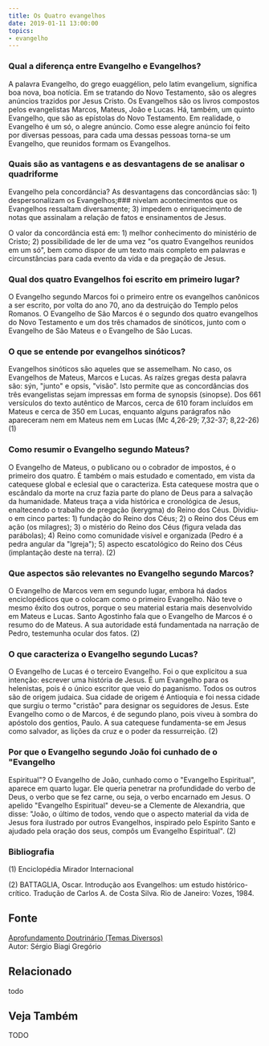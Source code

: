 ```yaml
---
title: Os Quatro evangelhos
date: 2019-01-11 13:00:00
topics: 
- evangelho
---
```


### Qual a diferença entre Evangelho e Evangelhos?
A palavra Evangelho, do grego euaggélion, pelo latim evangelium,
significa boa nova, boa notícia. Em se tratando do Novo Testamento, são
os alegres anúncios trazidos por Jesus Cristo. Os Evangelhos são os
livros compostos pelos evangelistas Marcos, Mateus, João e Lucas. Há,
também, um quinto Evangelho, que são as epístolas do Novo Testamento. Em
realidade, o Evangelho é um só, o alegre anúncio. Como esse alegre
anúncio foi feito por diversas pessoas, para cada uma dessas pessoas
torna-se um Evangelho, que reunidos formam os Evangelhos.

### Quais são as vantagens e as desvantagens de se analisar o quadriforme
Evangelho pela concordância?
As desvantagens das concordâncias são: 1) despersonalizam os Evangelhos;### nivelam acontecimentos que os Evangelhos ressaltam diversamente; 3)
impedem o enriquecimento de notas que assinalam a relação de fatos e
ensinamentos de Jesus.

O valor da concordância está em: 1) melhor conhecimento do ministério de
Cristo; 2) possibilidade de ler de uma vez "os quatro Evangelhos
reunidos em um só", bem como dispor de um texto mais completo em
palavras e circunstâncias para cada evento da vida e da pregação de
Jesus.

### Qual dos quatro Evangelhos foi escrito em primeiro lugar?
O Evangelho segundo Marcos foi o primeiro entre os evangelhos canônicos
a ser escrito, por volta do ano 70, ano da destruição do Templo pelos
Romanos. O Evangelho de São Marcos é o segundo dos quatro evangelhos
do Novo Testamento e um dos três chamados de sinóticos, junto com o
Evangelho de São Mateus e o Evangelho de São Lucas.

### O que se entende por evangelhos sinóticos?
Evangelhos sinóticos são aqueles que se assemelham. No caso, os
Evangelhos de Mateus, Marcos e Lucas. As raízes gregas desta palavra
são: sýn, "junto" e opsis, "visão". Isto permite que as
concordâncias dos três evangelistas sejam impressas em forma de
synopsis (sinopse). Dos 661 versículos do texto autêntico de Marcos,
cerca de 610 foram incluídos em Mateus e cerca de 350 em Lucas, enquanto
alguns parágrafos não apareceram nem em Mateus nem em Lucas (Mc 4,26-29;
7,32-37; 8,22-26) (1)

### Como resumir o Evangelho segundo Mateus?
O Evangelho de Mateus, o publicano ou o cobrador de impostos, é o
primeiro dos quatro. É também o mais estudado e comentado, em vista da
catequese global e eclesial que o caracteriza. Esta catequese mostra que
o escândalo da morte na cruz fazia parte do plano de Deus para a
salvação da humanidade. Mateus traça a vida histórica e cronológica de
Jesus, enaltecendo o trabalho de pregação (kerygma) do Reino dos Céus.
Dividiu-o em cinco partes: 1) fundação do Reino dos Céus; 2) o Reino
dos Céus em ação (os milagres); 3) o mistério do Reino dos Céus
(figura velada das parábolas); 4) Reino como comunidade visível e
organizada (Pedro é a pedra angular da "Igreja"); 5) aspecto
escatológico do Reino dos Céus (implantação deste na terra). (2)

### Que aspectos são relevantes no Evangelho segundo Marcos?
O Evangelho de Marcos vem em segundo lugar, embora há dados
enciclopédicos que o colocam como o primeiro Evangelho. Não teve o mesmo
êxito dos outros, porque o seu material estaria mais desenvolvido em
Mateus e Lucas. Santo Agostinho fala que o Evangelho de Marcos é o
resumo do de Mateus. A sua autoridade está fundamentada na narração de
Pedro, testemunha ocular dos fatos. (2)

### O que caracteriza o Evangelho segundo Lucas?
O Evangelho de Lucas é o terceiro Evangelho. Foi o que explicitou a sua
intenção: escrever uma história de Jesus. É um Evangelho para os
helenistas, pois é o único escritor que veio do paganismo. Todos os
outros são de origem judaica. Sua cidade de origem é Antioquia e foi
nessa cidade que surgiu o termo "cristão" para designar os seguidores de
Jesus. Este Evangelho como o de Marcos, é de segundo plano, pois viveu à
sombra do apóstolo dos gentios, Paulo. A sua catequese fundamenta-se em
Jesus como salvador, as lições da cruz e o poder da ressurreição. (2)

### Por que o Evangelho segundo João foi cunhado de o "Evangelho
Espiritual"?
O Evangelho de João, cunhado como o "Evangelho Espiritual", aparece em
quarto lugar. Ele queria penetrar na profundidade do verbo de Deus, o
verbo que se fez carne, ou seja, o verbo encarnado em Jesus. O apelido
"Evangelho Espiritual" deveu-se a Clemente de Alexandria, que disse:
"João, o último de todos, vendo que o aspecto material da vida de Jesus
fora ilustrado por outros Evangelhos, inspirado pelo Espírito Santo e
ajudado pela oração dos seus, compôs um Evangelho Espiritual". (2)







### Bibliografia
(1) Enciclopédia Mirador Internacional

(2) BATTAGLIA, Oscar. Introdução aos Evangelhos: um estudo
histórico-crítico. Tradução de Carlos A. de Costa Silva. Rio de Janeiro:
Vozes, 1984.

## Fonte
[Aprofundamento Doutrinário (Temas Diversos)](https://sites.google.com/view/aprofundamentodoutrinario/quatro-evangelhos-os)  
Autor: Sérgio Biagi Gregório



## Relacionado
todo

## Veja Também
TODO


